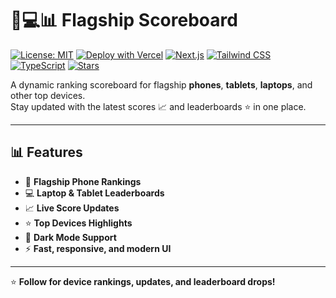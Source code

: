 # 📱💻📊 Flagship Scoreboard

[![License: MIT](https://img.shields.io/github/license/HexaGhost-09/flagship-scoreboard?color=blue)](https://github.com/HexaGhost-09/flagship-scoreboard/blob/main/LICENSE)
[![Deploy with Vercel](https://img.shields.io/badge/Deploy-Vercel-black?logo=vercel)](https://vercel.com)
[![Next.js](https://img.shields.io/badge/Built%20with-Next.js-000?logo=next.js)](https://nextjs.org)
[![Tailwind CSS](https://img.shields.io/badge/Styled%20with-Tailwind%20CSS-38bdf8?logo=tailwindcss&logoColor=white)](https://tailwindcss.com)
[![TypeScript](https://img.shields.io/badge/Code-TypeScript-3178c6?logo=typescript&logoColor=white)](https://www.typescriptlang.org)
[![Stars](https://img.shields.io/github/stars/HexaGhost-09/flagship-scoreboard?style=social)](https://github.com/HexaGhost-09/flagship-scoreboard/stargazers)

A dynamic ranking scoreboard for flagship **phones**, **tablets**, **laptops**, and other top devices.  
Stay updated with the latest scores 📈 and leaderboards ⭐ in one place.

---

## 📊 Features

- 📱 **Flagship Phone Rankings**
- 💻 **Laptop & Tablet Leaderboards**
- 📈 **Live Score Updates**
- ⭐ **Top Devices Highlights**
- 🌙 **Dark Mode Support**
- ⚡ **Fast, responsive, and modern UI**

---

⭐ **Follow for device rankings, updates, and leaderboard drops!**